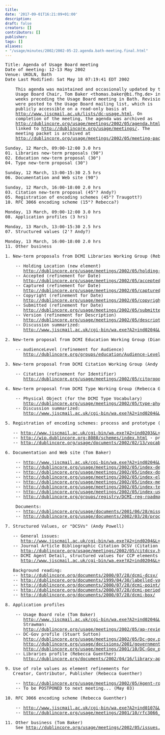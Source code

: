 ```yaml
---
title: 
date: '2017-09-01T16:21:09+01:00'
description: 
draft: false
creators: []
contributors: []
publisher: 
tags: []
aliases:
- "/usage/minutes/2002/2002-05-22.agenda.bath-meeting.final.html"
---
```


<pre>
Title: Agenda of Usage Board meeting
Date of meeting: 12-13 May 2002
Venue: UKOLN, Bath
Date Last Modified: Sat May 18 07:19:41 EDT 2002

    This agenda was maintained and occasionally updated by the
    Usage Board Chair, Tom Baker &lt;thomas.baker@bi.fhg.de&gt; in the
    weeks preceding the Usage Board meeting in Bath. Revisions
    were posted to the Usage Board mailing list, which is
    publicly accessible on a read-only basis at
    <a href="http://www.jiscmail.ac.uk/lists/dc-usage.html">http://www.jiscmail.ac.uk/lists/dc-usage.html</a>. On
    completion of the meeting, the agenda was archived as
    <a href="http://dublincore.org/usage/meetings/2002/05/agenda.html">http://dublincore.org/usage/meetings/2002/05/agenda.html</a>,
    linked to <a href="http://dublincore.org/usage/meetings/">http://dublincore.org/usage/meetings/</a>. The
    meeting packet is archived at
    <a href="http://dublincore.org/usage/meetings/2002/05/meeting-packet.pdf">http://dublincore.org/usage/meetings/2002/05/meeting-packet.pdf</a>.

Sunday, 12 March, 09:00-12:00 3.0 hrs   
01. Libraries new-term proposals (90")
02. Education new-term proposal (30")
04. Type new-term proposal (30")

Sunday, 12 March, 13:00-15:30 2.5 hrs   
06. Documentation and Web site (90")

Sunday, 12 March, 16:00-18:00 2.0 hrs   
03. Citation new-term proposal (45"? Andy?)
05. Registration of encoding schemes (45"? Traugott?)
10. RFC 3066 encoding scheme (15"? Rebecca?)

Monday, 13 March, 09:00-12:00 3.0 hrs   
08. Application profiles (3 hrs)

Monday, 13 March, 13:00-15:30 2.5 hrs   
07. Structured values (2'? Andy?)

Monday, 13 March, 16:00-18:00 2.0 hrs   
11. Other business

1. New-term proposals from DCMI Libraries Working Group (Rebecca Guenther)

    -- Holding Location (new element)
       <a href="http://dublincore.org/usage/meetings/2002/05/holding-location_prop.html">http://dublincore.org/usage/meetings/2002/05/holding-location_prop.html</a>
    -- Accepted (refinement for Date)
       <a href="http://dublincore.org/usage/meetings/2002/05/accepted-date_prop.html">http://dublincore.org/usage/meetings/2002/05/accepted-date_prop.html</a>
    -- Captured (refinement for Date)
       <a href="http://dublincore.org/usage/meetings/2002/05/captured-date_prop.html">http://dublincore.org/usage/meetings/2002/05/captured-date_prop.html</a>
    -- Copyright (refinement for Date)
       <a href="http://dublincore.org/usage/meetings/2002/05/copyright-date_prop.html">http://dublincore.org/usage/meetings/2002/05/copyright-date_prop.html</a>
    -- Submitted (refinement for Date)
       <a href="http://dublincore.org/usage/meetings/2002/05/submitted-date_prop.html">http://dublincore.org/usage/meetings/2002/05/submitted-date_prop.html</a>
    -- Version (refinement for Description)
       <a href="http://dublincore.org/usage/meetings/2002/05/description-version_prop.html">http://dublincore.org/usage/meetings/2002/05/description-version_prop.html</a>
    -- Discussion summarized:
       <a href="http://www.jiscmail.ac.uk/cgi-bin/wa.exe?A2=ind0204&amp;L=dc-usage&amp;O=A&amp;P=10409">http://www.jiscmail.ac.uk/cgi-bin/wa.exe?A2=ind0204&amp;L=dc-usage&amp;O=A&amp;P=10409</a>

2. New-term proposal from DCMI Education Working Group (Diane Hillmann)

    -- audienceLevel (refinement for Audience)
       <a href="http://dublincore.org/groups/education/Audience-Level-Proposal.shtml">http://dublincore.org/groups/education/Audience-Level-Proposal.shtml</a>

3. New-term proposal from DCMI Citation Working Group (Andy Powell)

    -- Citation (refinement for Identifier)
       <a href="http://dublincore.org/usage/meetings/2002/05/citproposal.html">http://dublincore.org/usage/meetings/2002/05/citproposal.html</a>

4. New-term proposal from DCMI Type Working Group (Rebecca Guenther)

    -- Physical Object (for the DCMI Type Vocabulary)
       <a href="http://dublincore.org/usage/meetings/2002/05/type-physobj.html">http://dublincore.org/usage/meetings/2002/05/type-physobj.html</a>
    -- Discussion summarized:
       <a href="http://www.jiscmail.ac.uk/cgi-bin/wa.exe?A2=ind0204&amp;L=dc-usage&amp;O=A&amp;P=10679">http://www.jiscmail.ac.uk/cgi-bin/wa.exe?A2=ind0204&amp;L=dc-usage&amp;O=A&amp;P=10679</a>

5. Registration of encoding schemes: process and prototype (Traugott Koch)

   -- <a href="http://www.jiscmail.ac.uk/cgi-bin/wa.exe?A2=ind0203&amp;L=dc-usage&amp;O=A&amp;P=855">http://www.jiscmail.ac.uk/cgi-bin/wa.exe?A2=ind0203&amp;L=dc-usage&amp;O=A&amp;P=855</a>
   -- <a href="http://wip.dublincore.org:8080/schemes/index.html">http://wip.dublincore.org:8080/schemes/index.html</a> - prototype (try it!)
   -- <a href="http://dublincore.org/usage/documents/2002/02/13/vocabulary-guidelines/">http://dublincore.org/usage/documents/2002/02/13/vocabulary-guidelines/</a>

6. Documentation and Web site (Tom Baker)
     
    -- <a href="http://www.jiscmail.ac.uk/cgi-bin/wa.exe?A2=ind0204&amp;L=dc-usage&amp;O=A&amp;P=7212">http://www.jiscmail.ac.uk/cgi-bin/wa.exe?A2=ind0204&amp;L=dc-usage&amp;O=A&amp;P=7212</a>
    -- <a href="http://dublincore.org/usage/meetings/2002/05/index-decisions.txt">http://dublincore.org/usage/meetings/2002/05/index-decisions.txt</a>
    -- <a href="http://dublincore.org/usage/meetings/2002/05/index-documents.txt">http://dublincore.org/usage/meetings/2002/05/index-documents.txt</a>
    -- <a href="http://dublincore.org/usage/meetings/2002/05/index-elements.txt">http://dublincore.org/usage/meetings/2002/05/index-elements.txt</a>
    -- <a href="http://dublincore.org/usage/meetings/2002/05/index-meetings.txt">http://dublincore.org/usage/meetings/2002/05/index-meetings.txt</a>
    -- <a href="http://dublincore.org/usage/meetings/2002/05/index-terms.txt">http://dublincore.org/usage/meetings/2002/05/index-terms.txt</a>
    -- <a href="http://dublincore.org/usage/meetings/2002/05/index-usage.txt">http://dublincore.org/usage/meetings/2002/05/index-usage.txt</a>
    -- <a href="http://dublincore.org/groups/registry/DCMI-reg-roadmapv4.html">http://dublincore.org/groups/registry/DCMI-reg-roadmapv4.html</a>

    Documents:
    -- <a href="http://dublincore.org/usage/documents/2001/06/28/mission/">http://dublincore.org/usage/documents/2001/06/28/mission/</a>
    -- <a href="http://dublincore.org/usage/documents/2002/03/20/process/">http://dublincore.org/usage/documents/2002/03/20/process/</a>

7. Structured Values, or "DCSVs" (Andy Powell)
   
   -- General issues:
      <a href="http://www.jiscmail.ac.uk/cgi-bin/wa.exe?A2=ind0204&amp;L=dc-usage&amp;O=A&amp;P=2547">http://www.jiscmail.ac.uk/cgi-bin/wa.exe?A2=ind0204&amp;L=dc-usage&amp;O=A&amp;P=2547</a>
   -- Journal Article Bibliographic Citation DCSV (Citation Working Group)
      <a href="http://dublincore.org/usage/meetings/2002/05/citdcsv.html">http://dublincore.org/usage/meetings/2002/05/citdcsv.html</a>
   -- DCMI Agent Detail, structured values for CCP elements (Rebecca Guenther)
      <a href="http://www.jiscmail.ac.uk/cgi-bin/wa.exe?A2=ind0204&amp;L=dc-agents&amp;F=&amp;S=&amp;P=169">http://www.jiscmail.ac.uk/cgi-bin/wa.exe?A2=ind0204&amp;L=dc-agents&amp;F=&amp;S=&amp;P=169</a>

   Background reading:
   -- <a href="http://dublincore.org/documents/2000/07/28/dcmi-dcsv/">http://dublincore.org/documents/2000/07/28/dcmi-dcsv/</a>
   -- <a href="http://dublincore.org/documents/1999/04/30/labelled-values-syntax/">http://dublincore.org/documents/1999/04/30/labelled-values-syntax/</a>
   -- <a href="http://dublincore.org/documents/2000/07/28/dcmi-point/">http://dublincore.org/documents/2000/07/28/dcmi-point/</a>
   -- <a href="http://dublincore.org/documents/2000/07/28/dcmi-period/">http://dublincore.org/documents/2000/07/28/dcmi-period/</a>
   -- <a href="http://dublincore.org/documents/2000/07/28/dcmi-box/">http://dublincore.org/documents/2000/07/28/dcmi-box/</a>

8. Application profiles

    -- Usage Board role (Tom Baker)
       <a href="http://www.jiscmail.ac.uk/cgi-bin/wa.exe?A2=ind0204&amp;L=dc-usage&amp;O=A&amp;P=7333">http://www.jiscmail.ac.uk/cgi-bin/wa.exe?A2=ind0204&amp;L=dc-usage&amp;O=A&amp;P=7333</a>
       Strawman:
       <a href="http://dublincore.org/usage/meetings/2002/05/ap-review.html">http://dublincore.org/usage/meetings/2002/05/ap-review.html</a>
    -- DC-Gov profile (Stuart Sutton)
       <a href="http://dublincore.org/usage/meetings/2002/05/Dc-gov.proposal.pdf">http://dublincore.org/usage/meetings/2002/05/Dc-gov.proposal.pdf</a>
       <a href="http://dublincore.org/usage/decisions/2001/government-02.shtml">http://dublincore.org/usage/decisions/2001/government-02.shtml</a>
       <a href="http://dublincore.org/usage/meetings/2001/10/DC-Gov_proposal_v0.2_2001-10-121.html">http://dublincore.org/usage/meetings/2001/10/DC-Gov_proposal_v0.2_2001-10-121.html</a>
    -- Libraries profile (Rebecca Guenther)
       <a href="http://dublincore.org/documents/2002/04/16/library-application-profile/">http://dublincore.org/documents/2002/04/16/library-application-profile/</a>

9. Use of role values as element refinements for 
   Creator, Contributor, Publisher (Rebecca Guenther)

    -- <a href="http://dublincore.org/usage/meetings/2002/05/Agent-roles.html">http://dublincore.org/usage/meetings/2002/05/Agent-roles.html</a>
    -- To be POSTPONED to next meeting... (May 03)

10. RFC 3066 encoding scheme (Rebecca Guenther)

    -- <a href="http://www.jiscmail.ac.uk/cgi-bin/wa.exe?A2=ind0107&amp;L=dc-usage&amp;O=A&amp;P=1863">http://www.jiscmail.ac.uk/cgi-bin/wa.exe?A2=ind0107&amp;L=dc-usage&amp;O=A&amp;P=1863</a> 
    -- <a href="http://dublincore.org/usage/meetings/2001/10/rfc3066_proposal.html">http://dublincore.org/usage/meetings/2001/10/rfc3066_proposal.html</a>

11. Other business (Tom Baker)
    See <a href="http://dublincore.org/usage/meetings/2002/05/issues.html">http://dublincore.org/usage/meetings/2002/05/issues.html</a>

</pre>
